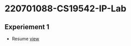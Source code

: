# 220701088-CS19542-IP-Lab

## Experiement 1
- Resume [view](https://harshiniakshaya.github.io/220701088-CS19542-IP-Lab/Exp-1/a-Resume/index.html)
